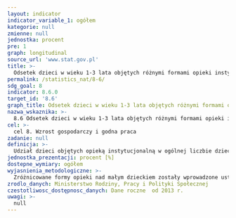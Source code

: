 ```yaml
---
layout: indicator
indicator_variable_1: ogółem
kategorie: null
zmienne: null
jednostka: procent
pre: 1
graph: longitudinal
source_url: 'www.stat.gov.pl'
title: >-
  Odsetek dzieci w wieku 1-3 lata objętych różnymi formami opieki instytucjonalnej
permalink: /statistics_nat/8-6/
sdg_goal: 8
indicator: 8.6.0
target_id: '8.6'
graph_title: Odsetek dzieci w wieku 1-3 lata objętych różnymi formami opieki instytucjonalnej
nazwa_wskaznika: >-
  8.6 Odsetek dzieci w wieku 1-3 lata objętych różnymi formami opieki instytucjonalnej
cel: >-
  cel 8. Wzrost gospodarczy i godna praca
zadanie: null
definicja: >-
  Udział dzieci objętych opieką instytucjonalną w ogólnej liczbie dzieci w wieku od 1 roku do 3 lat.
jednostka_prezentacji: procent [%]
dostepne_wymiary: ogółem
wyjasnienia_metodologiczne: >-
  Zróżnicowane formy opieki nad małym dzieckiem zostały wprowadzone ustawą z dnia 4 lutego 2011 r. o opiece nad dziećmi w wieku do lat 3, która weszła w życie z dniem 4 kwietnia 2011 r., natomiast przepisy dotyczące niań – od października 2011 r. Ustawa przewiduje sprawowanie opieki nad dziećmi w: żłobkach, klubach dziecięcych, przez dziennego opiekuna oraz przez nianię do ukończenia przez dziecko 3 roku życia. Na mocy ustawy żłobki przestały być częścią systemu opieki zdrowotnej, a opieka w nich sprawowana nie jest świadczeniem zdrowotnym. Do 2011 r. dzieci były objęte opieką w żłobkach i oddziałach żłobkowych.Dzieci w żłobkach i klubach dziecięcych:– wpisanych do rejestru, o których mowa w rozdz. 3 ustawy o opiece nad dziećmi w wieku do lat 3 (Dz. U. z 2011 r. Nr 45, poz. 235, z późn. zm.) pochodzące ze sprawozdania sporządzanego przez gminę z wykonania zadań z zakresu opieki nad dziećmi w wieku do lat 3 (publiczne i niepubliczne otrzymujące dotacje) – prowadzonych przez podmioty niepubliczne na zasadzie działalności gospodarczej w zakresie świadczenia usług opieki nad dziećmi w wieku do lat 3, za które gmina nie przekazuje dotacji (szacunek na podstawie przeciętnej liczby miejsc w podmiotach publicznych i niepublicznych otrzymujących dotacje).Dzieci znajdujące się pod opieką dziennego opiekuna na ostatni dzień okresu sprawozdawczego (dane pochodzą ze sprawozdań z wykonywania zadań z zakresu opieki nad dziećmi w wieku do lat 3).Liczba niań (przyjmuje się, że pod opieką jednej niani znajduje się 1 dziecko) zgłoszonych do ubezpieczeń społecznych lub ubezpieczenia zdrowotnego (dane są przekazywane, zgodnie z art. 53 ww. ustawy, ministrowi właściwemu ds. rodziny przez Zakład Ubezpieczeń Społecznych).
zrodlo_danych: Ministerstwo Rodziny, Pracy i Polityki Społecznej
czestotliwosc_dostępnosc_danych: Dane roczne  od 2013 r.
uwagi: >-
  null
---
```

